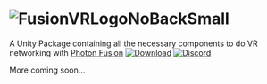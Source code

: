 # ![FusionVRLogoNoBackSmall](https://github.com/fchb1239/FusionVR/assets/29258204/1456e64a-2dc9-495d-b813-dbbb6c33cd95)
A Unity Package containing all the necessary components to do VR networking with [Photon Fusion](https://photonengine.com)
[![Download](https://img.shields.io/badge/Download-blue.svg)](https://glosbe.com/en/en/SoonTM)
[![Discord](https://img.shields.io/badge/Discord-blue.svg)](https://discord.gg/rRvnU846Bf)

More coming soon...
